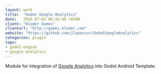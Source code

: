 ```yaml
---
layout: work
title:  "Godot Google Analytics"
date:   2016-07-03 00:43:46 +0200
client: "Kloder Games"
clienturl: "http://games.kloder.com"
website: "https://github.com/jlopezcur/GodotGoogleAnalytics"
categories: plugin
tags:
- godot-engine
- google-analytics
---
```

Module for integration of [Google Analytics](https://developers.google.com/analytics/devguides/collection/android/v4/) into Godot Android Template.
